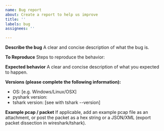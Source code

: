 ```yaml
---
name: Bug report
about: Create a report to help us improve
title: ''
labels: bug
assignees: ''

---
```


**Describe the bug**
A clear and concise description of what the bug is.

**To Reproduce**
Steps to reproduce the behavior:

**Expected behavior**
A clear and concise description of what you expected to happen.

**Versions (please complete the following information):**
 - OS: [e.g. Windows/Linux/OSX]
 - pyshark version: 
 - tshark version: [see with tshark --version]

**Example pcap / packet**
If applicable, add an example pcap file as an attachment, or post the packet as a hex string or a JSON/XML (export packet dissection in wireshark/tshark).
